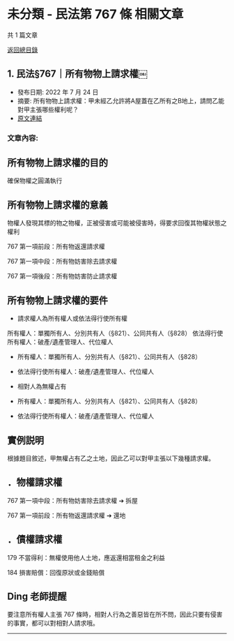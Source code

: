 # 未分類 - 民法第 767 條 相關文章

共 1 篇文章

[返回總目錄](00_總目錄.md)

## 1. 民法§767｜所有物物上請求權￼

- 發布日期: 2022 年 7 月 24 日
- 摘要: 所有物物上請求權：甲未經乙允許將A屋蓋在乙所有之B地上，請問乙能對甲主張哪些權利呢？
- [原文連結](https://www.jasper-realestate.com/%e6%89%80%e6%9c%89%e7%89%a9%e7%89%a9%e4%b8%8a%e8%ab%8b%e6%b1%82%e6%ac%8a/)

### 文章內容:

## 所有物物上請求權的目的

確保物權之圓滿執行

## 所有物物上請求權的意義

物權人發現其標的物之物權，正被侵害或可能被侵害時，得要求回復其物權狀態之權利

767 第一項前段：所有物返還請求權

767 第一項中段：所有物妨害除去請求權

767 第一項後段：所有物妨害防止請求權

## 所有物物上請求權的要件

- 請求權人為所有權人或依法得行使所有權

所有權人：單獨所有人、分別共有人（§821）、公同共有人（§828）
依法得行使所有權人：破產/遺產管理人、代位權人
- 所有權人：單獨所有人、分別共有人（§821）、公同共有人（§828）
- 依法得行使所有權人：破產/遺產管理人、代位權人
- 相對人為無權占有

- 所有權人：單獨所有人、分別共有人（§821）、公同共有人（§828）
- 依法得行使所有權人：破產/遺產管理人、代位權人

## 實例説明

根據題目敘述，甲無權占有乙之土地，因此乙可以對甲主張以下幾種請求權。

## ．物權請求權

767 第一項中段：所有物妨害除去請求權 ➔ 拆屋

767 第一項前段：所有物返還請求權 ➔ 還地

## ．債權請求權

179 不當得利：無權使用他人土地，應返還相當租金之利益

184 損害賠償：回復原狀或金錢賠償

## Ding 老師提醒

要注意所有權人主張 767 條時，相對人行為之善惡皆在所不問，因此只要有侵害的事實，都可以對相對人請求哦。

---


